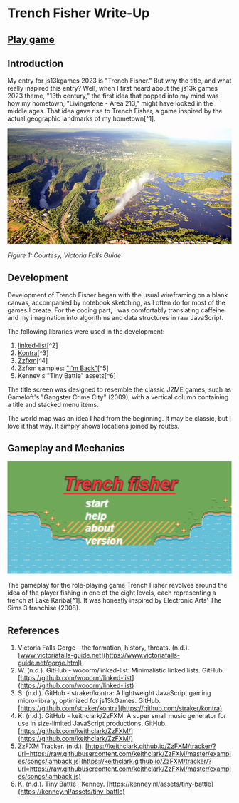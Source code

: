 # Trench Fisher Write-Up

## [Play game](./)

## Introduction
My entry for js13kgames 2023 is "Trench Fisher." But why the title, and what really inspired this entry? Well, when I first heard about the js13k games 2023 theme, "13th century," the first idea that popped into my mind was how my hometown, "Livingstone - Area 213," might have looked in the middle ages. That idea gave rise to Trench Fisher, a game inspired by the actual geographic landmarks of my hometown[^1].

![Victoria Falls Gorge](./assets/victoria-falls-aerial-batoka-gorge.jpg)

*Figure 1: Courtesy, Victoria Falls Guide*

## Development

Development of Trench Fisher began with the usual wireframing on a blank canvas, accompanied by notebook sketching, as I often do for most of the games I create. For the coding part, I was comfortably translating caffeine and my imagination into algorithms and data structures in raw JavaScript.

The following libraries were used in the development:

1. [linked-list](https://github.com/wooorm/linked-list)[^2]
2. [Kontra](https://github.com/straker/kontra)[^3]
3. [Zzfxm](https://github.com/keithclark/ZzFXM/)[^4]
4. Zzfxm samples: ["I'm Back"](https://keithclark.github.io/ZzFXM/tracker/?url=https://raw.githubusercontent.com/keithclark/ZzFXM/master/examples/songs/iamback.js)[^5]
5. Kenney's "Tiny Battle" assets[^6]

The title screen was designed to resemble the classic J2ME games, such as Gameloft's "Gangster Crime City" (2009), with a vertical column containing a title and stacked menu items.

The world map was an idea I had from the beginning. It may be classic, but I love it that way. It simply shows locations joined by routes.

## Gameplay and Mechanics

![Trench fisher screenshot](./assets/big_screenshot-2.png)

The gameplay for the role-playing game Trench Fisher revolves around the idea of the player fishing in one of the eight levels, each representing a trench at Lake Kariba[^1]. It was honestly inspired by Electronic Arts' The Sims 3 franchise (2008).

## References

1. Victoria Falls Gorge - the formation, history, threats. (n.d.). [www.victoriafalls-guide.net](https://www.victoriafalls-guide.net/gorge.html)
2. W. (n.d.). GitHub - wooorm/linked-list: Minimalistic linked lists. GitHub. [https://github.com/wooorm/linked-list](https://github.com/wooorm/linked-list)
3. S. (n.d.). GitHub - straker/kontra: A lightweight JavaScript gaming micro-library, optimized for js13kGames. GitHub. [https://github.com/straker/kontra](https://github.com/straker/kontra)
4. K. (n.d.). GitHub - keithclark/ZzFXM: A super small music generator for use in size-limited JavaScript productions. GitHub. [https://github.com/keithclark/ZzFXM/](https://github.com/keithclark/ZzFXM/)
5. ZzFXM Tracker. (n.d.). [https://keithclark.github.io/ZzFXM/tracker/?url=https://raw.githubusercontent.com/keithclark/ZzFXM/master/examples/songs/iamback.js](https://keithclark.github.io/ZzFXM/tracker/?url=https://raw.githubusercontent.com/keithclark/ZzFXM/master/examples/songs/iamback.js)
6. K. (n.d.). Tiny Battle · Kenney. [https://kenney.nl/assets/tiny-battle](https://kenney.nl/assets/tiny-battle)

